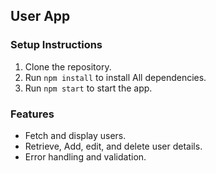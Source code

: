## User App

### Setup Instructions
1. Clone the repository.
2. Run `npm install` to install All dependencies.
3. Run `npm start` to start the app.

### Features
- Fetch and display users.
- Retrieve, Add, edit, and delete user details.
- Error handling and validation.
